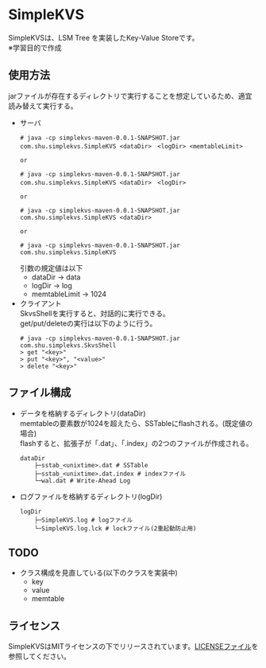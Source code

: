 # SimpleKVS

SimpleKVSは、LSM Tree を実装したKey-Value Storeです。  
※学習目的で作成

## 使用方法

jarファイルが存在するディレクトリで実行することを想定しているため、適宜読み替えて実行する。
* サーバ
  ```
  # java -cp simplekvs-maven-0.0.1-SNAPSHOT.jar com.shu.simplekvs.SimpleKVS <dataDir>　<logDir> <memtableLimit>

  or

  # java -cp simplekvs-maven-0.0.1-SNAPSHOT.jar com.shu.simplekvs.SimpleKVS <dataDir>　<logDir>
  
  or
  
  # java -cp simplekvs-maven-0.0.1-SNAPSHOT.jar com.shu.simplekvs.SimpleKVS <dataDir>

  or

  # java -cp simplekvs-maven-0.0.1-SNAPSHOT.jar com.shu.simplekvs.SimpleKVS
  ```
  引数の規定値は以下
  * dataDir -> data
  * logDir -> log
  * memtableLimit -> 1024
* クライアント  
  SkvsShellを実行すると、対話的に実行できる。  
  get/put/deleteの実行は以下のように行う。
  ```
  # java -cp simplekvs-maven-0.0.1-SNAPSHOT.jar com.shu.simplekvs.SkvsShell
  > get "<key>"
  > put "<key>", "<value>"
  > delete "<key>"
  ```

## ファイル構成

* データを格納するディレクトリ(dataDir)  
  memtableの要素数が1024を超えたら、SSTableにflashされる。(既定値の場合)    
  flashすると、拡張子が「.dat」、「.index」の2つのファイルが作成される。  
  ```
  dataDir
      ├─sstab_<unixtime>.dat # SSTable
      ├─sstab_<unixtime>.dat.index # indexファイル
      └─wal.dat # Write-Ahead Log
  ```
* ログファイルを格納するディレクトリ(logDir)  
  ```
  logDir
      ├─SimpleKVS.log # logファイル
      └─SimpleKVS.log.lck # lockファイル(2重起動防止用)
  ```

## TODO

* クラス構成を見直している(以下のクラスを実装中)  
  * key
  * value
  * memtable

## ライセンス

SimpleKVSはMITライセンスの下でリリースされています。[LICENSEファイル](./LICENSE)を参照してください。
